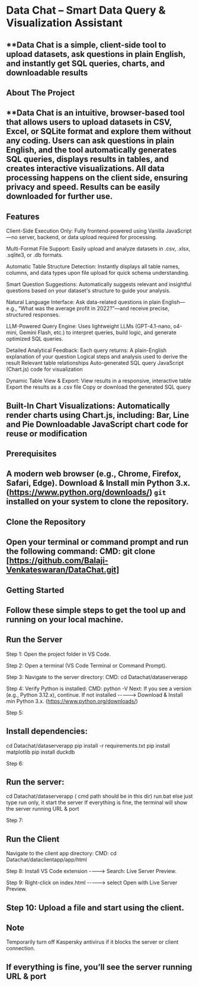 # Data Chat – Smart Data Query & Visualization Assistant
**Data Chat is a simple, client-side tool to upload datasets, ask questions in plain English, and instantly get SQL queries, charts, and downloadable results
---
## About The Project
**Data Chat is an intuitive, browser-based tool that allows users to upload datasets in CSV, Excel, or SQLite format and explore them without any coding. Users can ask questions in plain English, and the tool automatically generates SQL queries, displays results in tables, and creates interactive visualizations. All data processing happens on the client side, ensuring privacy and speed. Results can be easily downloaded for further use.
---
## Features
Client-Side Execution Only: Fully frontend-powered using Vanilla JavaScript—no server, backend, or data upload required for processing.

Multi-Format File Support: Easily upload and analyze datasets in .csv, .xlsx, .sqlite3, or .db formats.

Automatic Table Structure Detection: Instantly displays all table names, columns, and data types upon file upload for quick schema understanding.

Smart Question Suggestions: Automatically suggests relevant and insightful questions based on your dataset's structure to guide your analysis.

Natural Language Interface: Ask data-related questions in plain English—e.g., “What was the average profit in 2022?”—and receive precise, structured responses.

LLM-Powered Query Engine: Uses lightweight LLMs (GPT-4.1-nano, o4-mini, Gemini Flash, etc.) to interpret queries, build logic, and generate optimized SQL queries.

Detailed Analytical Feedback: Each query returns:
A plain-English explanation of your question
Logical steps and analysis used to derive the result
Relevant table relationships
Auto-generated SQL query
JavaScript (Chart.js) code for visualization

Dynamic Table View & Export:
View results in a responsive, interactive table
Export the results as a .csv file
Copy or download the generated SQL query

Built-In Chart Visualizations: Automatically render charts using Chart.js, including:
Bar, Line and Pie
Downloadable JavaScript chart code for reuse or modification
---
## Prerequisites
A modern web browser (e.g., Chrome, Firefox, Safari, Edge).
Download & Install min Python 3.x. (https://www.python.org/downloads/)
`git` installed on your system to clone the repository.
---
## Clone the Repository
Open your terminal or command prompt and run the following command:
CMD: git clone [https://github.com/Balaji-Venkateswaran/DataChat.git]
---
## Getting Started
Follow these simple steps to get the tool up and running on your local machine.
---
## Run the Server
Step 1:
Open the project folder in VS Code.

Step 2:
Open a terminal (VS Code Terminal or Command Prompt).

Step 3:
Navigate to the server directory:
CMD: cd Datachat/dataserverapp

Step 4:
Verify Python is installed:
CMD: python -V
Next:
If you see a version (e.g., Python 3.12.x), continue.
If not installed -----> Download & Install min Python 3.x. (https://www.python.org/downloads/)

Step 5:
## Install dependencies:
cd Datachat/dataserverapp
pip install -r requirements.txt
pip install matplotlib
pip install duckdb

Step 6:
## Run the server:
cd Datachat/dataserverapp  ( cmd path should be in this dir)
run.bat else just type run  only, it start the server
If everything is fine, the terminal will show the server running URL & port 

Step 7:
## Run the Client
Navigate to the client app directory:
CMD: cd Datachat/dataclientapp/app/html

Step 8:
Install VS Code extension ----> Search: Live Server Preview.

Step 9:
Right-click on index.html -----> select Open with Live Server Preview.

Step 10:
Upload a file and start using the client.
---
## Note
Temporarily turn off Kaspersky antivirus if it blocks the server or client connection.

If everything is fine, you’ll see the server running URL & port 
---
